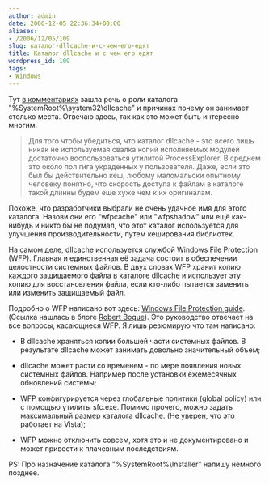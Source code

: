 ```yaml
---
author: admin
date: 2006-12-05 22:36:34+00:00
aliases:
- /2006/12/05/109
slug: каталог-dllcache-и-с-чем-его-едят
title: Каталог dllcache и с чем его едят
wordpress_id: 109
tags:
- Windows
---
```


Тут [в комментариях](http://blog.not-a-kernel-guy.com/2006/10/13/84#comment-58) зашла речь о роли каталога "%SystemRoot%\system32\dllcache" и причинах почему он занимает столько места. Отвечаю здесь, так как это может быть интересно многим.

> Для того чтобы убедиться, что каталог dllcache - это всего лишь никак не используемая свалка копий исполняемых модулей достаточно воспользоваться утилитой ProcessExplorer. В среднем это около пол гига украденных у пользователя. Даже, если это был бы действительно кеш, любому маломальски опытному человеку понятно, что скорость доступа к файлам в каталоге такой длинны будем еще хуже чем к их оригиналам.

Похоже, что разработчики выбрали не очень удачное имя для этого каталога. Назови они его "wfpcache" или "wfpshadow" или ещё как-нибудь и никто бы не подумал, что этот каталог используется для улучшения производительности, путем кеширования библиотек.

На самом деле, dllcache используется службой Windows File Protection (WFP). Главная и единственная её задача состоит в обеспечении целостности системных файлов. В двух словах WFP хранит копию каждого защищаемого файла в каталоге dllcache и использует эту копию для восстановления файла, если кто-либо пытается заменить или изменить защищаемый файл. 

Подробно о WFP написано вот здесь: [Windows File Protection guide](http://www.techspot.com/tweaks/wfp/print.shtml). (Ссылка нашлась в блоге [Robert Bogue](http://thorprojects.com/blog/archive/2006/02/17/523.aspx)). Это руководство отвечает на все вопросы, касающиеся WFP. Я лишь резюмирую что там написано:

  * В dllcache храняться копии большей части системных файлов. В результате dllcache может занимать довольно значительный объем;

  * dllcache может расти со временем - по мере появления новых системных файлов. Например после установки ежемесячных обновлений системы;

  * WFP конфигурируется через глобальные политики (global policy) или с помощью утилиты sfc.exe. Помимо прочего, можно задать максимальный размер каталога dllcache. (Не уверен, что это работает на Vista);

  * WFP можно отключить совсем, хотя это и не документировано и может привести к плачевным последствиям.

PS: Про назначение каталога "%SystemRoot%\Installer" напишу немного позднее.
